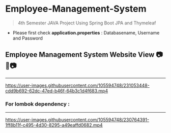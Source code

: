 # Employee-Management-System
> 4th Semester JAVA Project Using Spring Boot JPA  and Thymeleaf 

- Please first check **application.properties** : Databasename, Username and Password

## Employee Management System Website View 📷🎥📷
---
https://user-images.githubusercontent.com/105594748/231053448-cdd9b692-62dc-47ed-b46f-64b3c1d4f683.mp4

### For lombok dependency : 
---
https://user-images.githubusercontent.com/105594748/230764391-1ff8b11f-c495-4d30-8295-a49eaffd0682.mp4
